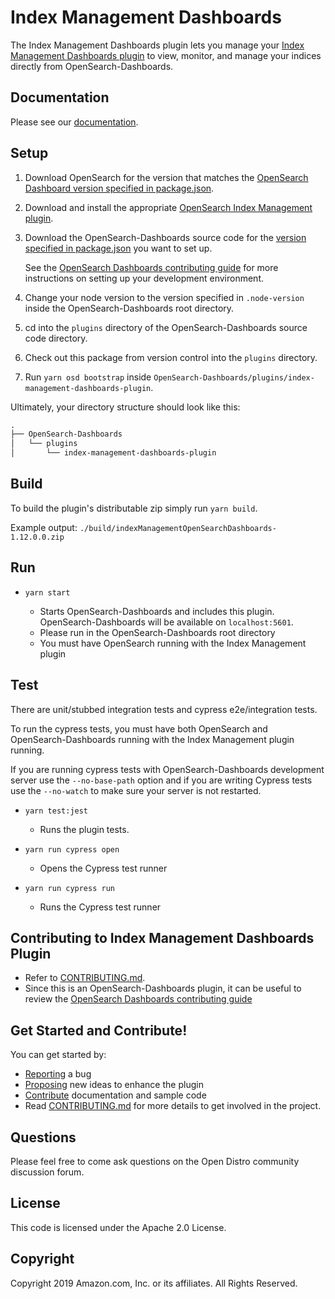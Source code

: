 # Index Management Dashboards

The Index Management Dashboards plugin lets you manage your [Index Management Dashboards plugin](https://github.com/opensearch-project/index-management-dashboards-plugin) to view, monitor, and manage your indices directly from OpenSearch-Dashboards.

## Documentation

Please see our [documentation](https://opendistro.github.io/for-elasticsearch-docs/).

## Setup

1. Download OpenSearch for the version that matches the [OpenSearch Dashboard version specified in package.json](./package.json#L9).
1. Download and install the appropriate [OpenSearch Index Management plugin](https://github.com/opensearch-project/index-management).
1. Download the OpenSearch-Dashboards source code for the [version specified in package.json](./package.json#L9) you want to set up.

   See the [OpenSearch Dashboards contributing guide](https://github.com/opensearch-project/OpenSearch-Dashboards/blob/main/CONTRIBUTING.md#setting-up-your-development-environment) for more instructions on setting up your development environment.
   
1. Change your node version to the version specified in `.node-version` inside the OpenSearch-Dashboards root directory.
1. cd into the `plugins` directory of the OpenSearch-Dashboards source code directory.
1. Check out this package from version control into the `plugins` directory.
1. Run `yarn osd bootstrap` inside `OpenSearch-Dashboards/plugins/index-management-dashboards-plugin`.

Ultimately, your directory structure should look like this:

```md
.
├── OpenSearch-Dashboards
│   └── plugins
│       └── index-management-dashboards-plugin
```


## Build

To build the plugin's distributable zip simply run `yarn build`.

Example output: `./build/indexManagementOpenSearchDashboards-1.12.0.0.zip`


## Run

- `yarn start`

  - Starts OpenSearch-Dashboards and includes this plugin. OpenSearch-Dashboards will be available on `localhost:5601`.
  - Please run in the OpenSearch-Dashboards root directory
  - You must have OpenSearch running with the Index Management plugin

## Test

There are unit/stubbed integration tests and cypress e2e/integration tests.

To run the cypress tests, you must have both OpenSearch and OpenSearch-Dashboards running with the Index Management plugin running.

If you are running cypress tests with OpenSearch-Dashboards development server use the `--no-base-path` option and if you are writing Cypress tests use the `--no-watch` to make sure your server is not restarted.

- `yarn test:jest`

  - Runs the plugin tests.
  
- `yarn run cypress open`

  - Opens the Cypress test runner

- `yarn run cypress run`

  - Runs the Cypress test runner

## Contributing to Index Management Dashboards Plugin

- Refer to [CONTRIBUTING.md](./CONTRIBUTING.md).
- Since this is an OpenSearch-Dashboards plugin, it can be useful to review the [OpenSearch Dashboards contributing guide](https://github.com/opensearch-project/OpenSearch-Dashboards/blob/main/CONTRIBUTING.md)

## Get Started and Contribute!

You can get started by:
- [Reporting](https://github.com/opensearch-project/index-management-dashboards-plugin/issues) a bug
- [Proposing](https://github.com/opensearch-project/index-management-dashboards-plugin/issues) new ideas to enhance the plugin
- [Contribute](https://github.com/opensearch-project/index-management-dashboards-plugin/issues) documentation and sample code
- Read [CONTRIBUTING.md](./CONTRIBUTING.md) for more details to get involved in the project.

## Questions

Please feel free to come ask questions on the Open Distro community discussion forum.

## License

This code is licensed under the Apache 2.0 License. 

## Copyright

Copyright 2019 Amazon.com, Inc. or its affiliates. All Rights Reserved.



